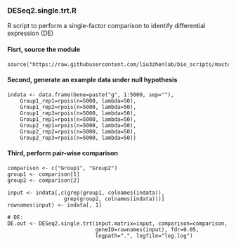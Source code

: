### DESeq2.single.trt.R
R script to perform a single-factor comparison to identify differential expression (DE)

#### Fisrt, source the module
```
source("https://raw.githubusercontent.com/liu3zhenlab/bio_scripts/master/DESeq2/DESeq2.single.trt.R")
```

#### Second, generate an example data under null hypothesis
```
indata <- data.frame(Gene=paste("g", 1:5000, sep=""),
	Group1_rep1=rpois(n=5000, lambda=50),
	Group1_rep2=rpois(n=5000, lambda=50),
	Group1_rep3=rpois(n=5000, lambda=50),
	Group1_rep1=rpois(n=5000, lambda=50),
	Group2_rep1=rpois(n=5000, lambda=50),
	Group2_rep2=rpois(n=5000, lambda=50),
	Group2_rep3=rpois(n=5000, lambda=50))
```

#### Third, perform pair-wise comparison
```
comparison <- c("Group1", "Group2")
group1 <- comparison[1]
group2 <- comparison[2]

input <- indata[,c(grep(group1, colnames(indata)),
                  grep(group2, colnames(indata)))]
rownames(input) <- indata[, 1]

# DE:
DE.out <- DESeq2.single.trt(input.matrix=input, comparison=comparison,
                            geneID=rownames(input), fdr=0.05,
                            logpath=".", logfile="log.log")
```
